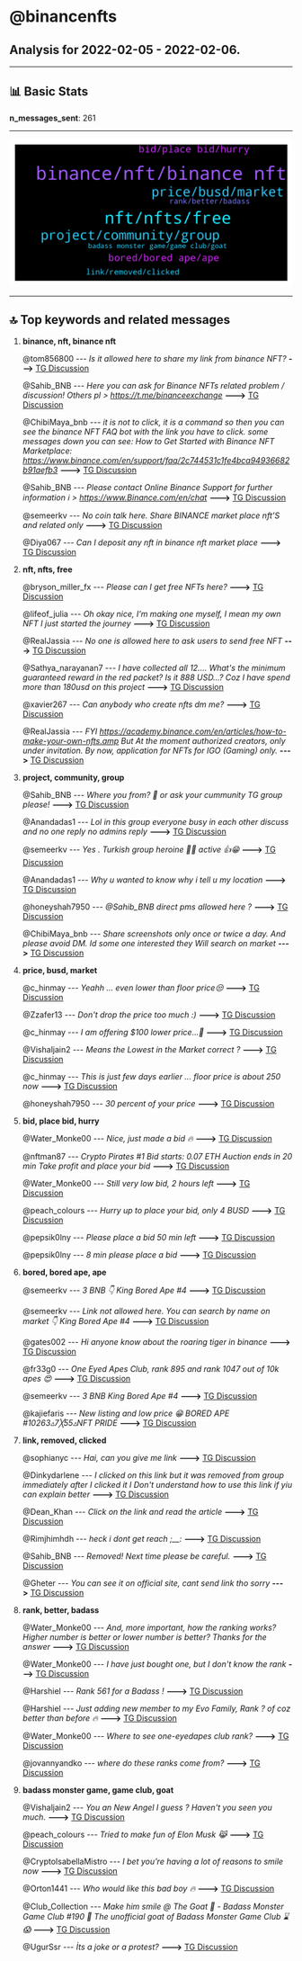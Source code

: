 # **@binancenfts**
 ## Analysis for **2022-02-05** - **2022-02-06**.

---

## 📊 **Basic Stats**

**n_messages_sent**: 261

---
![wordcloud](binancenfts_1Days_wordcloud.png)

---


## 🔝 **Top keywords and related messages**

1. **binance, nft, binance nft**

    @tom856800 --- *Is it allowed here to share my link from binance NFT?* **--->** [TG Discussion](https://t.me/binancenfts/457755)

    @Sahib_BNB --- *Here you can ask for Binance NFTs related problem / discussion! Others pl > https://t.me/binanceexchange* **--->** [TG Discussion](https://t.me/binancenfts/458919)

    @ChibiMaya_bnb --- *it is not to click, it is a command so then you can see the binance NFT FAQ bot with the link you have to click. some messages down you can see: How to Get Started with Binance NFT Marketplace: https://www.binance.com/en/support/faq/2c744531c1fe4bca94936682b91aefb3* **--->** [TG Discussion](https://t.me/binancenfts/460137)

    @Sahib_BNB --- *Please contact Online Binance Support for further information ℹ️ >  https://www.Binance.com/en/chat* **--->** [TG Discussion](https://t.me/binancenfts/460323)

    @semeerkv --- *No coin talk here. Share BINANCE market place nft’S and related only* **--->** [TG Discussion](https://t.me/binancenfts/459279)

    @Diya067 --- *Can I deposit any nft in binance nft market place* **--->** [TG Discussion](https://t.me/binancenfts/457712)

2. **nft, nfts, free**

    @bryson_miller_fx --- *Please can I get free NFTs here?* **--->** [TG Discussion](https://t.me/binancenfts/459526)

    @lifeof_julia --- *Oh okay nice, I’m making one myself, I mean my own NFT I just started the journey* **--->** [TG Discussion](https://t.me/binancenfts/459289)

    @RealJassia --- *No one is allowed here to ask users to send free NFT* **--->** [TG Discussion](https://t.me/binancenfts/459537)

    @Sathya_narayanan7 --- *I have collected all 12.... What's the minimum guaranteed reward in the red packet? Is it 888 USD...? Coz I have spend more than 180usd on this project* **--->** [TG Discussion](https://t.me/binancenfts/460531)

    @xavier267 --- *Can anybody who create nfts dm me?* **--->** [TG Discussion](https://t.me/binancenfts/459225)

    @RealJassia --- *FYI https://academy.binance.com/en/articles/how-to-make-your-own-nfts.amp  But At the moment authorized creators, only under invitation. By now, application for NFTs for IGO (Gaming) only.* **--->** [TG Discussion](https://t.me/binancenfts/459227)

3. **project, community, group**

    @Sahib_BNB --- *Where you from? 👀 or ask your cummunity TG group please!* **--->** [TG Discussion](https://t.me/binancenfts/458924)

    @Anandadas1 --- *Lol in this group everyone busy in each other discuss and no one reply no admins reply* **--->** [TG Discussion](https://t.me/binancenfts/458923)

    @semeerkv --- *Yes . Turkish group heroine 🙂😊 active 👍😁* **--->** [TG Discussion](https://t.me/binancenfts/460480)

    @Anandadas1 --- *Why u wanted to know why i tell u my location* **--->** [TG Discussion](https://t.me/binancenfts/458925)

    @honeyshah7950 --- *@Sahib_BNB direct pms allowed here ?* **--->** [TG Discussion](https://t.me/binancenfts/458578)

    @ChibiMaya_bnb --- *Share screenshots only once or twice a day. And please avoid DM. Id some one interested they Will search on market* **--->** [TG Discussion](https://t.me/binancenfts/460266)

4. **price, busd, market**

    @c_hinmay --- *Yeahh ... even lower than floor price😒* **--->** [TG Discussion](https://t.me/binancenfts/459055)

    @Zzafer13 --- *Don't drop the price too much :)* **--->** [TG Discussion](https://t.me/binancenfts/458597)

    @c_hinmay --- *I am offering $100 lower price...🙂* **--->** [TG Discussion](https://t.me/binancenfts/459050)

    @Vishaljain2 --- *Means the Lowest in the Market correct ?* **--->** [TG Discussion](https://t.me/binancenfts/459053)

    @c_hinmay --- *This is just few days earlier ... floor price is about 250 now* **--->** [TG Discussion](https://t.me/binancenfts/459175)

    @honeyshah7950 --- *30 percent of  your price* **--->** [TG Discussion](https://t.me/binancenfts/458557)

5. **bid, place bid, hurry**

    @Water_Monke00 --- *Nice, just made a bid 🔥* **--->** [TG Discussion](https://t.me/binancenfts/460116)

    @nftman87 --- *Crypto Pirates #1  Bid starts: 0.07 ETH  Auction ends in 20 min  Take profit and place your bid* **--->** [TG Discussion](https://t.me/binancenfts/460109)

    @Water_Monke00 --- *Still very low bid, 2 hours left* **--->** [TG Discussion](https://t.me/binancenfts/459606)

    @peach_colours --- *Hurry up to place your bid, only 4 BUSD* **--->** [TG Discussion](https://t.me/binancenfts/459168)

    @pepsik0lny --- *Please place a bid 50 min left* **--->** [TG Discussion](https://t.me/binancenfts/458544)

    @pepsik0lny --- *8 min please place a bid* **--->** [TG Discussion](https://t.me/binancenfts/458148)

6. **bored, bored ape, ape**

    @semeerkv --- *3 BNB 👇  King Bored Ape #4* **--->** [TG Discussion](https://t.me/binancenfts/459185)

    @semeerkv --- *Link not allowed here. You can search by name on market 👇  King Bored Ape #4* **--->** [TG Discussion](https://t.me/binancenfts/458300)

    @gates002 --- *Hi anyone know about the roaring tiger in binance* **--->** [TG Discussion](https://t.me/binancenfts/458491)

    @fr33g0 --- *One Eyed Apes Club, rank 895 and rank 1047 out of 10k apes 😍* **--->** [TG Discussion](https://t.me/binancenfts/460517)

    @semeerkv --- *3 BNB   King Bored Ape #4* **--->** [TG Discussion](https://t.me/binancenfts/460427)

    @kajiefaris --- *New listing and low price 😁   BORED APE #10263▵7╳55▵NFT PRIDE* **--->** [TG Discussion](https://t.me/binancenfts/460043)

7. **link, removed, clicked**

    @sophianyc --- *Hai, can you give me link* **--->** [TG Discussion](https://t.me/binancenfts/458295)

    @Dinkydarlene --- *I clicked on this link but it was removed from group immediately after I clicked it I Don't understand how to use this link if yiu can explain better* **--->** [TG Discussion](https://t.me/binancenfts/460112)

    @Dean_Khan --- *Click on the link and read the article* **--->** [TG Discussion](https://t.me/binancenfts/460093)

    @Rimjhimhdh --- *heck i dont get reach ;__:* **--->** [TG Discussion](https://t.me/binancenfts/460253)

    @Sahib_BNB --- *Removed! Next time please be careful.* **--->** [TG Discussion](https://t.me/binancenfts/460288)

    @Gheter --- *You can see it on official site, cant send link tho sorry* **--->** [TG Discussion](https://t.me/binancenfts/459325)

8. **rank, better, badass**

    @Water_Monke00 --- *And, more important, how the ranking works? Higher number is better or lower number is better? Thanks for the answer* **--->** [TG Discussion](https://t.me/binancenfts/460525)

    @Water_Monke00 --- *I have just bought one, but I don't know the rank* **--->** [TG Discussion](https://t.me/binancenfts/460522)

    @Harshiel --- *Rank 561 for a Badass !* **--->** [TG Discussion](https://t.me/binancenfts/459630)

    @Harshiel --- *Just adding new member to my Evo Family, Rank ? of coz better than before 🔥* **--->** [TG Discussion](https://t.me/binancenfts/459624)

    @Water_Monke00 --- *Where to see one-eyedapes club rank?* **--->** [TG Discussion](https://t.me/binancenfts/460521)

    @jovannyandko --- *where do these ranks come from?* **--->** [TG Discussion](https://t.me/binancenfts/459335)

9. **badass monster game, game club, goat**

    @Vishaljain2 --- *You an New Angel I guess ?  Haven't you seen you much.* **--->** [TG Discussion](https://t.me/binancenfts/460471)

    @peach_colours --- *Tried to make fun of Elon Musk 😹* **--->** [TG Discussion](https://t.me/binancenfts/459407)

    @CryptoIsabellaMistro --- *I bet you’re having a lot of reasons to smile now* **--->** [TG Discussion](https://t.me/binancenfts/459261)

    @Orton1441 --- *Who would like this bad boy 🔥* **--->** [TG Discussion](https://t.me/binancenfts/457697)

    @Club_Collection --- *Make him smile @ The Goat 🐐 -   Badass Monster Game Club #190 👹  The unofficial goat of Badass Monster Game Club   ⌛️ 😱* **--->** [TG Discussion](https://t.me/binancenfts/460346)

    @UgurSsr --- *İts a joke or a protest?* **--->** [TG Discussion](https://t.me/binancenfts/458093)

